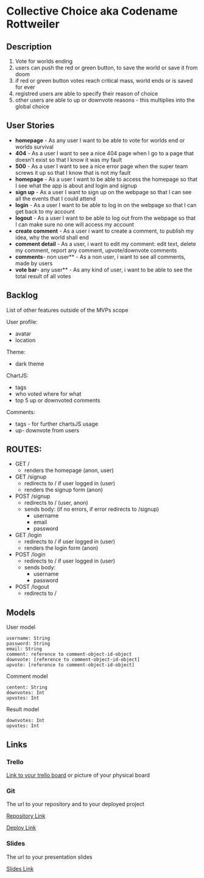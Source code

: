 # Collective Choice aka Codename Rottweiler

## Description

1. Vote for worlds ending
2. users can push the red or green button, to save the world or save it from doom
3. if red or green button votes reach critical mass, world ends or is saved for ever
4. registred users are able to specify their reason of choice
5. other users are able to up or downvote reasons - this multiplies into the global choice

## User Stories

- **homepage** - As any user I want to be able to vote for worlds end or worlds survival
- **404** - As a user I want to see a nice 404 page when I go to a page that doesn’t exist so that I know it was my fault 
- **500** - As a user I want to see a nice error page when the super team screws it up so that I know that is not my fault
- **homepage** - As a user I want to be able to access the homepage so that I see what the app is about and login and signup
- **sign up** - As a user I want to sign up on the webpage so that I can see all the events that I could attend
- **login** - As a user I want to be able to log in on the webpage so that I can get back to my account
- **logout** - As a user I want to be able to log out from the webpage so that I can make sure no one will access my account
- **create comment** - As a user i want to create a comment, to publish my idea, why the world shall end
- **comment detail** - As a user, i want to edit my comment: edit text, delete my comment, report any comment, upvote/downvote comments
- **comments**- non user** - As a non user, i want to see all comments, made by users
- **vote bar**- any user** - As any kind of user, i want to be able to see the total result of all votes

## Backlog

List of other features outside of the MVPs scope

User profile:
- avatar
- location

Theme:
- dark theme

ChartJS:
- tags
- who voted where for what
- top 5 up or downvoted comments

Comments:
- tags - for further chartsJS usage
- up- downvote from users

## ROUTES:

- GET / 
  - renders the homepage (anon, user)
- GET /signup
  - redirects to / if user logged in (user)
  - renders the signup form (anon)
- POST /signup
  - redirects to / (user, anon)
  - sends body: (if no errors, if error redirects to /signup)
    - username
    - email
    - password
- GET /login
  - redirects to / if user logged in (user)
  - renders the login form (anon)
- POST /login
  - redirects to / if user logged in (user)
  - sends body: 
    - username
    - password
- POST /logout
  - redirects to / 

## Models

User model
 
```
username: String
password: String
email: String
comment: reference to comment-object-id-object
downvote: [reference to comment-object-id-object]
upvote: [reference to comment-object-id-object]
```

Comment model

```
centent: String
downvotes: Int
upvotes: Int
``` 

Result model

```
downvotes: Int
upvotes: Int
``` 


## Links

### Trello

[Link to your trello board](https://trello.com) or picture of your physical board

### Git

The url to your repository and to your deployed project

[Repository Link](http://github.com)

[Deploy Link](http://heroku.com)

### Slides

The url to your presentation slides

[Slides Link](http://slides.com)

